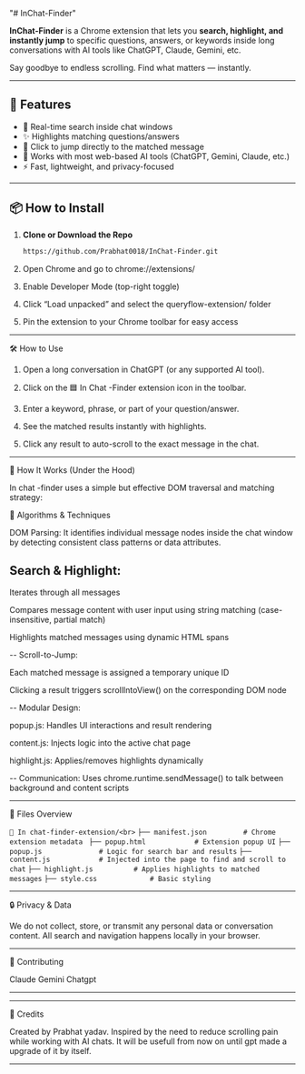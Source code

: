 "# InChat-Finder" 

**InChat-Finder** is a Chrome extension that lets you **search, highlight, and instantly jump** to specific questions, answers, or keywords inside long conversations with AI tools like ChatGPT, Claude, Gemini, etc.

Say goodbye to endless scrolling. Find what matters — instantly.

---

## 🚀 Features

- 🔎 Real-time search inside chat windows
- ✨ Highlights matching questions/answers
- 🧭 Click to jump directly to the matched message
- 🧠 Works with most web-based AI tools (ChatGPT, Gemini, Claude, etc.)
- ⚡ Fast, lightweight, and privacy-focused

---

## 📦 How to Install

1. **Clone or Download the Repo**  
   ```bash
   https://github.com/Prabhat0018/InChat-Finder.git

2. Open Chrome and go to
chrome://extensions/


3. Enable Developer Mode (top-right toggle)


4. Click “Load unpacked” and select the queryflow-extension/ folder


5. Pin the extension to your Chrome toolbar for easy access




---

🛠️ How to Use

1. Open a long conversation in ChatGPT (or any supported AI tool).


2. Click on the 🟦 In Chat -Finder extension icon in the toolbar.


3. Enter a keyword, phrase, or part of your question/answer.


4. See the matched results instantly with highlights.


5. Click any result to auto-scroll to the exact message in the chat.




---

📐 How It Works (Under the Hood)

In chat -finder uses a simple but effective DOM traversal and matching strategy:

🔧 Algorithms & Techniques

DOM Parsing: It identifies individual message nodes inside the chat window by detecting consistent class patterns or data attributes.

Search & Highlight:
--
Iterates through all messages

Compares message content with user input using string matching (case-insensitive, partial match)

Highlights matched messages using dynamic HTML spans

--
Scroll-to-Jump:

Each matched message is assigned a temporary unique ID

Clicking a result triggers scrollIntoView() on the corresponding DOM node

--
Modular Design:

popup.js: Handles UI interactions and result rendering

content.js: Injects logic into the active chat page

highlight.js: Applies/removes highlights dynamically

--
Communication: Uses chrome.runtime.sendMessage() to talk between background and content scripts



---

🧩 Files Overview

```📁 In chat-finder-extension/<br>```
```├── manifest.json         # Chrome extension metadata ```
```├── popup.html            # Extension popup UI```
```├── popup.js              # Logic for search bar and results```
```├── content.js            # Injected into the page to find and scroll to chat```
```├── highlight.js          # Applies highlights to matched messages```
```├── style.css             # Basic styling```


---

🔒 Privacy & Data

We do not collect, store, or transmit any personal data or conversation content. All search and navigation happens locally in your browser.


---

🤝 Contributing

Claude 
Gemini
Chatgpt


----

-----

🙌 Credits

Created by Prabhat yadav.
Inspired by the need to reduce scrolling pain while working with AI chats. It will be usefull from now on until gpt made a upgrade of it by itself. 


---
